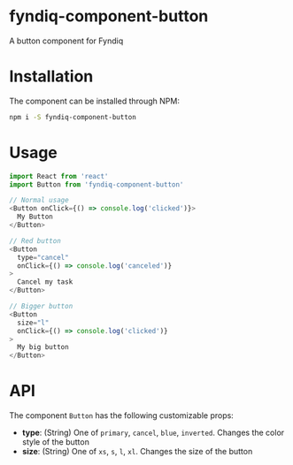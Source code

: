 # fyndiq-component-button

A button component for Fyndiq

# Installation

The component can be installed through NPM:

``` bash
npm i -S fyndiq-component-button
```

# Usage

``` js
import React from 'react'
import Button from 'fyndiq-component-button'

// Normal usage
<Button onClick={() => console.log('clicked')}>
  My Button
</Button>

// Red button
<Button
  type="cancel"
  onClick={() => console.log('canceled')}
>
  Cancel my task
</Button>

// Bigger button
<Button
  size="l"
  onClick={() => console.log('clicked')}
>
  My big button
</Button>
```

# API

The component `Button` has the following customizable props:

- **type**: (String) One of `primary`, `cancel`, `blue`, `inverted`. Changes the color style of the button
- **size**: (String) One of `xs`, `s`, `l`, `xl`. Changes the size of the button
